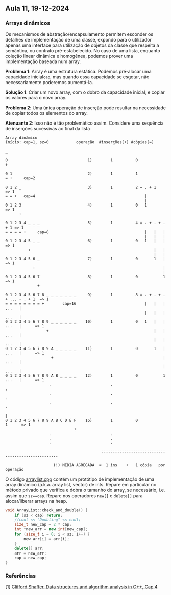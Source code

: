 ## Aula 11,  19-12-2024 

### Arrays dinâmicos

Os mecanismos de abstração/encapsulamento permitem esconder os detalhes de implementação de uma classe, expondo para o utilizador apenas uma interface para utilização de objetos da classe que respeita a semântica, ou contrato pré-estabelecido. No caso de uma lista, enquanto coleção linear dinâmica e homogênea, podemos prover uma implementação baseada num array.

**Problema 1**: Array é uma estrutura estática. Podemos pré-alocar uma capacidade inicial`cap`, mas quando essa capacidade se esgotar, não necessariamente poderemos aumentá-la.

**Solução 1**: Criar um novo array, com o dobro da capacidade inicial, e copiar os valores para o novo array. 

**Problema 2**: Uma única operação de inserção pode resultar na necessidade de copiar todos os elementos do array.

**Atenuante 2**: Isso não é tão problemático assim. Considere uma sequência de inserções sucessivas ao final da lista

```
Array dinâmico
Início: cap=1, sz=0            operação  #inserções(+) #cópias(=) 
                                            
_       
                            
0                                   1)        1          0
+

0 1                                 2)        1          1
= +     cap=2

0 1 2 _                             3)        1          2 = . + 1         => 1
= = +   cap=4                                                |  
                                                             |
0 1 2 3                             4)        1          0   1             => 1
      +

0 1 2 3 4 _ _ _                     5)        1          4 = . + . + . + 1 => 1 
= = = = +     cap=8                                          |   |   |  
                                                             |   |   |
0 1 2 3 4 5 _ _                     6)        1          0   1   |   |     => 1 
          +                                                      |   | 
                                                                 |   |
0 1 2 3 4 5 6 _                     7)        1          0       1   |     => 1
            +                                                        |
                                                                     |
0 1 2 3 4 5 6 7                     8)        1          0           1     => 1
              +

0 1 2 3 4 5 6 7 8 _ _ _ _ _ _ _     9)        1          8 = . + . + . + ... + . + 1  => 1  
= = = = = = = = +        cap=16                              |   |   |   ...   |
                                                             |   |   |   ...   |
0 1 2 3 4 5 6 7 8 9 _ _ _ _ _ _    10)        1          0   1   |   |   ...   |      => 1
                  +                                              |   |   ...   |
                                                                 |   |   ...   |
0 1 2 3 4 5 6 7 8 9 A _ _ _ _ _    11)        1          0       1   |   ...   |      => 1
                    +                                                |   ...   |
                                                                     |   ...   |
0 1 2 3 4 5 6 7 8 9 A B _ _ _ _    12)        1          0           1   ...   |      => 1
                   .                          .                                .
                   .                          .                                .
                   .                          .                                .
                                                                               |
0 1 2 3 4 5 6 7 8 9 A B C D E F    16)        1          0                     1      => 1
                              +
                   .                          .
                   .                          .
                   .                          .
       
                                          ---------------------------------------------------
                                             
                     (!) MÉDIA AGREGADA  ≃  1 ins    +   1 cópia   por operação

```

O código [arraylist.cpp](./src/arraylist.cpp) contém um protótipo de implementação de uma array dinâmico (a.k.a. array list, vector) de ints. Repare em particular no método privado que verifica e dobra o tamanho do array, se necessário, i.e. assim que `sz==cap`. Repare nos operadores `new[]` e `delete[]` para alocar/liberar arrays na heap. 

```cpp
void ArrayList::check_and_double() {
    if (sz < cap) return;
    //cout << "Doubling" << endl;
    size_t new_cap = 2 * cap;
    int *new_arr = new int[new_cap];
    for (size_t i = 0; i < sz; i++) {
        new_arr[i] = arr[i];
    }
    delete[] arr;
    arr = new_arr;
    cap = new_cap;
}
```


<a name="referencias"></a>
### Referências

[1] [Clifford Shaffer. Data structures and algorithm analysis in C++, Cap 4](http://people.cs.vt.edu/~shaffer/Book/)
